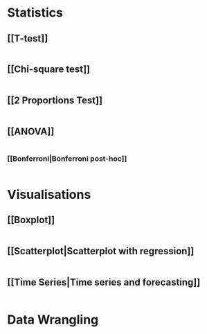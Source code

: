 # Statistics 
## [[T-test]]
```

```
## [[Chi-square test]]
```

```
## [[2 Proportions Test]]
```
```
## [[ANOVA]]
```

```
### [[Bonferroni|Bonferroni post-hoc]]
```

```

# Visualisations

## [[Boxplot]]
```

```
## [[Scatterplot|Scatterplot with regression]]
```

```
## [[Time Series|Time series and forecasting]]
```

```

# Data Wrangling